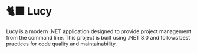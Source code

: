 # 🐈‍⬛ Lucy

Lucy is a modern .NET application designed to provide project management from the command line. This project is built using .NET 8.0 and follows best practices for code quality and maintainability.
